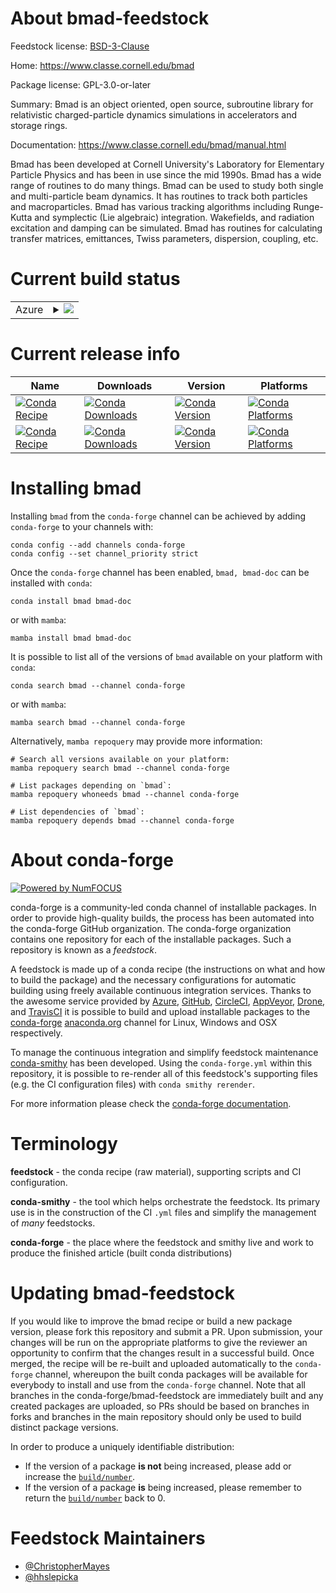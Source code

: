 About bmad-feedstock
====================

Feedstock license: [BSD-3-Clause](https://github.com/conda-forge/bmad-feedstock/blob/main/LICENSE.txt)

Home: https://www.classe.cornell.edu/bmad

Package license: GPL-3.0-or-later

Summary: Bmad is an object oriented, open source, subroutine library for relativistic charged-particle dynamics simulations in accelerators and storage rings.

Documentation: https://www.classe.cornell.edu/bmad/manual.html

Bmad has been developed at Cornell University's Laboratory for
Elementary Particle Physics and has been in use since the mid 1990s. Bmad has a
wide range of routines to do many things. Bmad can be used to study both single
and multi-particle beam dynamics. It has routines to track both particles and
macroparticles. Bmad has various tracking algorithms including Runge-Kutta and
symplectic (Lie algebraic) integration. Wakefields, and radiation excitation
and damping can be simulated. Bmad has routines for calculating transfer
matrices, emittances, Twiss parameters, dispersion, coupling, etc.


Current build status
====================


<table>
    
  <tr>
    <td>Azure</td>
    <td>
      <details>
        <summary>
          <a href="https://dev.azure.com/conda-forge/feedstock-builds/_build/latest?definitionId=12819&branchName=main">
            <img src="https://dev.azure.com/conda-forge/feedstock-builds/_apis/build/status/bmad-feedstock?branchName=main">
          </a>
        </summary>
        <table>
          <thead><tr><th>Variant</th><th>Status</th></tr></thead>
          <tbody><tr>
              <td>linux_64_build_typedebugmpinompi</td>
              <td>
                <a href="https://dev.azure.com/conda-forge/feedstock-builds/_build/latest?definitionId=12819&branchName=main">
                  <img src="https://dev.azure.com/conda-forge/feedstock-builds/_apis/build/status/bmad-feedstock?branchName=main&jobName=linux&configuration=linux%20linux_64_build_typedebugmpinompi" alt="variant">
                </a>
              </td>
            </tr><tr>
              <td>linux_64_build_typedebugmpiopenmpi</td>
              <td>
                <a href="https://dev.azure.com/conda-forge/feedstock-builds/_build/latest?definitionId=12819&branchName=main">
                  <img src="https://dev.azure.com/conda-forge/feedstock-builds/_apis/build/status/bmad-feedstock?branchName=main&jobName=linux&configuration=linux%20linux_64_build_typedebugmpiopenmpi" alt="variant">
                </a>
              </td>
            </tr><tr>
              <td>linux_64_build_typeproductionmpinompi</td>
              <td>
                <a href="https://dev.azure.com/conda-forge/feedstock-builds/_build/latest?definitionId=12819&branchName=main">
                  <img src="https://dev.azure.com/conda-forge/feedstock-builds/_apis/build/status/bmad-feedstock?branchName=main&jobName=linux&configuration=linux%20linux_64_build_typeproductionmpinompi" alt="variant">
                </a>
              </td>
            </tr><tr>
              <td>linux_64_build_typeproductionmpiopenmpi</td>
              <td>
                <a href="https://dev.azure.com/conda-forge/feedstock-builds/_build/latest?definitionId=12819&branchName=main">
                  <img src="https://dev.azure.com/conda-forge/feedstock-builds/_apis/build/status/bmad-feedstock?branchName=main&jobName=linux&configuration=linux%20linux_64_build_typeproductionmpiopenmpi" alt="variant">
                </a>
              </td>
            </tr><tr>
              <td>osx_64_build_typedebugmpinompi</td>
              <td>
                <a href="https://dev.azure.com/conda-forge/feedstock-builds/_build/latest?definitionId=12819&branchName=main">
                  <img src="https://dev.azure.com/conda-forge/feedstock-builds/_apis/build/status/bmad-feedstock?branchName=main&jobName=osx&configuration=osx%20osx_64_build_typedebugmpinompi" alt="variant">
                </a>
              </td>
            </tr><tr>
              <td>osx_64_build_typedebugmpiopenmpi</td>
              <td>
                <a href="https://dev.azure.com/conda-forge/feedstock-builds/_build/latest?definitionId=12819&branchName=main">
                  <img src="https://dev.azure.com/conda-forge/feedstock-builds/_apis/build/status/bmad-feedstock?branchName=main&jobName=osx&configuration=osx%20osx_64_build_typedebugmpiopenmpi" alt="variant">
                </a>
              </td>
            </tr><tr>
              <td>osx_64_build_typeproductionmpinompi</td>
              <td>
                <a href="https://dev.azure.com/conda-forge/feedstock-builds/_build/latest?definitionId=12819&branchName=main">
                  <img src="https://dev.azure.com/conda-forge/feedstock-builds/_apis/build/status/bmad-feedstock?branchName=main&jobName=osx&configuration=osx%20osx_64_build_typeproductionmpinompi" alt="variant">
                </a>
              </td>
            </tr><tr>
              <td>osx_64_build_typeproductionmpiopenmpi</td>
              <td>
                <a href="https://dev.azure.com/conda-forge/feedstock-builds/_build/latest?definitionId=12819&branchName=main">
                  <img src="https://dev.azure.com/conda-forge/feedstock-builds/_apis/build/status/bmad-feedstock?branchName=main&jobName=osx&configuration=osx%20osx_64_build_typeproductionmpiopenmpi" alt="variant">
                </a>
              </td>
            </tr><tr>
              <td>osx_arm64_build_typedebugmpinompi</td>
              <td>
                <a href="https://dev.azure.com/conda-forge/feedstock-builds/_build/latest?definitionId=12819&branchName=main">
                  <img src="https://dev.azure.com/conda-forge/feedstock-builds/_apis/build/status/bmad-feedstock?branchName=main&jobName=osx&configuration=osx%20osx_arm64_build_typedebugmpinompi" alt="variant">
                </a>
              </td>
            </tr><tr>
              <td>osx_arm64_build_typedebugmpiopenmpi</td>
              <td>
                <a href="https://dev.azure.com/conda-forge/feedstock-builds/_build/latest?definitionId=12819&branchName=main">
                  <img src="https://dev.azure.com/conda-forge/feedstock-builds/_apis/build/status/bmad-feedstock?branchName=main&jobName=osx&configuration=osx%20osx_arm64_build_typedebugmpiopenmpi" alt="variant">
                </a>
              </td>
            </tr><tr>
              <td>osx_arm64_build_typeproductionmpinompi</td>
              <td>
                <a href="https://dev.azure.com/conda-forge/feedstock-builds/_build/latest?definitionId=12819&branchName=main">
                  <img src="https://dev.azure.com/conda-forge/feedstock-builds/_apis/build/status/bmad-feedstock?branchName=main&jobName=osx&configuration=osx%20osx_arm64_build_typeproductionmpinompi" alt="variant">
                </a>
              </td>
            </tr><tr>
              <td>osx_arm64_build_typeproductionmpiopenmpi</td>
              <td>
                <a href="https://dev.azure.com/conda-forge/feedstock-builds/_build/latest?definitionId=12819&branchName=main">
                  <img src="https://dev.azure.com/conda-forge/feedstock-builds/_apis/build/status/bmad-feedstock?branchName=main&jobName=osx&configuration=osx%20osx_arm64_build_typeproductionmpiopenmpi" alt="variant">
                </a>
              </td>
            </tr>
          </tbody>
        </table>
      </details>
    </td>
  </tr>
</table>

Current release info
====================

| Name | Downloads | Version | Platforms |
| --- | --- | --- | --- |
| [![Conda Recipe](https://img.shields.io/badge/recipe-bmad-green.svg)](https://anaconda.org/conda-forge/bmad) | [![Conda Downloads](https://img.shields.io/conda/dn/conda-forge/bmad.svg)](https://anaconda.org/conda-forge/bmad) | [![Conda Version](https://img.shields.io/conda/vn/conda-forge/bmad.svg)](https://anaconda.org/conda-forge/bmad) | [![Conda Platforms](https://img.shields.io/conda/pn/conda-forge/bmad.svg)](https://anaconda.org/conda-forge/bmad) |
| [![Conda Recipe](https://img.shields.io/badge/recipe-bmad--doc-green.svg)](https://anaconda.org/conda-forge/bmad-doc) | [![Conda Downloads](https://img.shields.io/conda/dn/conda-forge/bmad-doc.svg)](https://anaconda.org/conda-forge/bmad-doc) | [![Conda Version](https://img.shields.io/conda/vn/conda-forge/bmad-doc.svg)](https://anaconda.org/conda-forge/bmad-doc) | [![Conda Platforms](https://img.shields.io/conda/pn/conda-forge/bmad-doc.svg)](https://anaconda.org/conda-forge/bmad-doc) |

Installing bmad
===============

Installing `bmad` from the `conda-forge` channel can be achieved by adding `conda-forge` to your channels with:

```
conda config --add channels conda-forge
conda config --set channel_priority strict
```

Once the `conda-forge` channel has been enabled, `bmad, bmad-doc` can be installed with `conda`:

```
conda install bmad bmad-doc
```

or with `mamba`:

```
mamba install bmad bmad-doc
```

It is possible to list all of the versions of `bmad` available on your platform with `conda`:

```
conda search bmad --channel conda-forge
```

or with `mamba`:

```
mamba search bmad --channel conda-forge
```

Alternatively, `mamba repoquery` may provide more information:

```
# Search all versions available on your platform:
mamba repoquery search bmad --channel conda-forge

# List packages depending on `bmad`:
mamba repoquery whoneeds bmad --channel conda-forge

# List dependencies of `bmad`:
mamba repoquery depends bmad --channel conda-forge
```


About conda-forge
=================

[![Powered by
NumFOCUS](https://img.shields.io/badge/powered%20by-NumFOCUS-orange.svg?style=flat&colorA=E1523D&colorB=007D8A)](https://numfocus.org)

conda-forge is a community-led conda channel of installable packages.
In order to provide high-quality builds, the process has been automated into the
conda-forge GitHub organization. The conda-forge organization contains one repository
for each of the installable packages. Such a repository is known as a *feedstock*.

A feedstock is made up of a conda recipe (the instructions on what and how to build
the package) and the necessary configurations for automatic building using freely
available continuous integration services. Thanks to the awesome service provided by
[Azure](https://azure.microsoft.com/en-us/services/devops/), [GitHub](https://github.com/),
[CircleCI](https://circleci.com/), [AppVeyor](https://www.appveyor.com/),
[Drone](https://cloud.drone.io/welcome), and [TravisCI](https://travis-ci.com/)
it is possible to build and upload installable packages to the
[conda-forge](https://anaconda.org/conda-forge) [anaconda.org](https://anaconda.org/)
channel for Linux, Windows and OSX respectively.

To manage the continuous integration and simplify feedstock maintenance
[conda-smithy](https://github.com/conda-forge/conda-smithy) has been developed.
Using the ``conda-forge.yml`` within this repository, it is possible to re-render all of
this feedstock's supporting files (e.g. the CI configuration files) with ``conda smithy rerender``.

For more information please check the [conda-forge documentation](https://conda-forge.org/docs/).

Terminology
===========

**feedstock** - the conda recipe (raw material), supporting scripts and CI configuration.

**conda-smithy** - the tool which helps orchestrate the feedstock.
                   Its primary use is in the construction of the CI ``.yml`` files
                   and simplify the management of *many* feedstocks.

**conda-forge** - the place where the feedstock and smithy live and work to
                  produce the finished article (built conda distributions)


Updating bmad-feedstock
=======================

If you would like to improve the bmad recipe or build a new
package version, please fork this repository and submit a PR. Upon submission,
your changes will be run on the appropriate platforms to give the reviewer an
opportunity to confirm that the changes result in a successful build. Once
merged, the recipe will be re-built and uploaded automatically to the
`conda-forge` channel, whereupon the built conda packages will be available for
everybody to install and use from the `conda-forge` channel.
Note that all branches in the conda-forge/bmad-feedstock are
immediately built and any created packages are uploaded, so PRs should be based
on branches in forks and branches in the main repository should only be used to
build distinct package versions.

In order to produce a uniquely identifiable distribution:
 * If the version of a package **is not** being increased, please add or increase
   the [``build/number``](https://docs.conda.io/projects/conda-build/en/latest/resources/define-metadata.html#build-number-and-string).
 * If the version of a package **is** being increased, please remember to return
   the [``build/number``](https://docs.conda.io/projects/conda-build/en/latest/resources/define-metadata.html#build-number-and-string)
   back to 0.

Feedstock Maintainers
=====================

* [@ChristopherMayes](https://github.com/ChristopherMayes/)
* [@hhslepicka](https://github.com/hhslepicka/)

